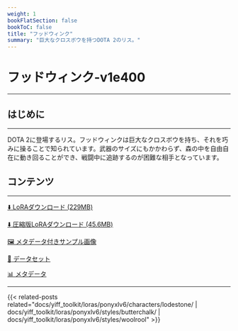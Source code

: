 ```yaml
---
weight: 1
bookFlatSection: false
bookToC: false
title: "フッドウィンク"
summary: "巨大なクロスボウを持つDOTA 2のリス。"
---
```


<!--markdownlint-disable MD025 MD033 -->

# フッドウィンク-v1e400

---

## はじめに

---

DOTA 2に登場するリス。フッドウィンクは巨大なクロスボウを持ち、それを巧みに操ることで知られています。武器のサイズにもかかわらず、森の中を自由自在に動き回ることができ、戦闘中に追跡するのが困難な相手となっています。

## コンテンツ

---

[⬇️ LoRAダウンロード (229MB)](https://huggingface.co/rakki194/yt/resolve/main/ponyxl_loras/hoodwink-v1e400.safetensors?download=true)

[⬇️ 圧縮版LoRAダウンロード (45.6MB)](https://huggingface.co/rakki194/yt/resolve/main/ponyxl_loras_shrunk_2/hoodwink-v1e400_frockpt1_th-3.55.safetensors?download=true)

[🖼️ メタデータ付きサンプル画像](https://huggingface.co/k4d3/yiff_toolkit/tree/main/static/{})

[📐 データセット](<https://huggingface.co/datasets/k4d3/furry/tree/main/hoodwink_(dota)>)

[📊 メタデータ](https://huggingface.co/k4d3/yiff_toolkit/raw/main/ponyxl_loras/hoodwink-v1e400.json)

---

<!--
HUGO_SEARCH_EXCLUDE_START
-->
{{< related-posts related="docs/yiff_toolkit/loras/ponyxlv6/characters/lodestone/ | docs/yiff_toolkit/loras/ponyxlv6/styles/butterchalk/ | docs/yiff_toolkit/loras/ponyxlv6/styles/woolrool" >}}
<!--
HUGO_SEARCH_EXCLUDE_END
-->
